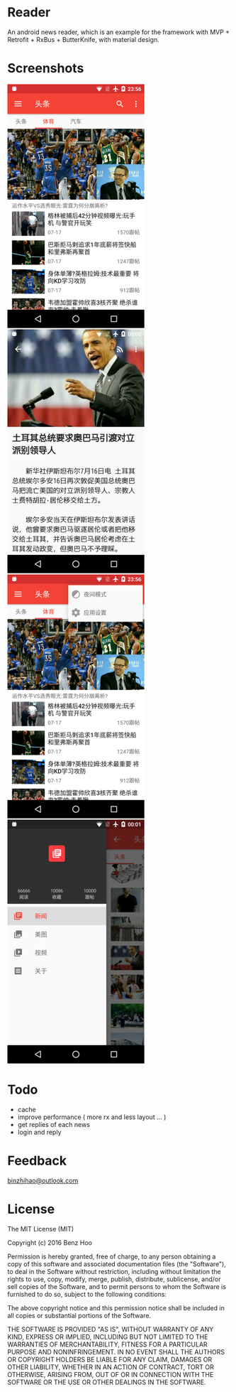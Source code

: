 # Reader
An android news reader, which is an example for the framework with MVP + Retrofit + RxBus + ButterKnife, with material design. 

# Screenshots
![0](https://raw.githubusercontent.com/binzhihao/Reader/master/image/img0-0.png)
![1](https://raw.githubusercontent.com/binzhihao/Reader/master/image/img1-1.png)
![2](https://raw.githubusercontent.com/binzhihao/Reader/master/image/img2-2.png)
![3](https://raw.githubusercontent.com/binzhihao/Reader/master/image/img3-3.png)

# Todo

* cache
* improve performance ( more rx and less layout ... )
* get replies of each news
* login and reply

# Feedback

binzhihao@outlook.com

# License
The MIT License (MIT)

Copyright (c) 2016 Benz Hoo

Permission is hereby granted, free of charge, to any person obtaining a copy
of this software and associated documentation files (the "Software"), to deal
in the Software without restriction, including without limitation the rights
to use, copy, modify, merge, publish, distribute, sublicense, and/or sell
copies of the Software, and to permit persons to whom the Software is
furnished to do so, subject to the following conditions:

The above copyright notice and this permission notice shall be included in all
copies or substantial portions of the Software.

THE SOFTWARE IS PROVIDED "AS IS", WITHOUT WARRANTY OF ANY KIND, EXPRESS OR
IMPLIED, INCLUDING BUT NOT LIMITED TO THE WARRANTIES OF MERCHANTABILITY,
FITNESS FOR A PARTICULAR PURPOSE AND NONINFRINGEMENT. IN NO EVENT SHALL THE
AUTHORS OR COPYRIGHT HOLDERS BE LIABLE FOR ANY CLAIM, DAMAGES OR OTHER
LIABILITY, WHETHER IN AN ACTION OF CONTRACT, TORT OR OTHERWISE, ARISING FROM,
OUT OF OR IN CONNECTION WITH THE SOFTWARE OR THE USE OR OTHER DEALINGS IN THE
SOFTWARE.